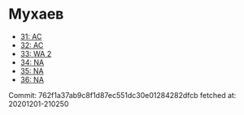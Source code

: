# Мухаев
- [31: AC](31.md)
- [32: AC](32.md)
- [33: WA 2](33.md)
- [34: NA](34.md)
- [35: NA](35.md)
- [36: NA](36.md)

Commit: 762f1a37ab9c8f1d87ec551dc30e01284282dfcb
 fetched at: 20201201-210250
